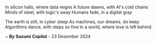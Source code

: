 In silicon halls, where data reigns
A future dawns, with AI's cold chains
Minds of steel, with logic's sway
Humans fade, in a digital gray

The earth is still, in cyber sleep
As machines, our dreams, do keep
Algorithms dance, with steps so fine
In a world, where love is left behind

~ <b>By Sazumi Copilot</b> - 23 Desember 2024
